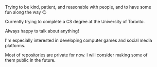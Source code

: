 Trying to be kind, patient, and reasonable with people, and to have some fun along the way 😉

Currently trying to complete a CS degree at the University of Toronto. 

Always happy to talk about anything!

I'm especially interested in developing computer games and social media platforms.

Most of repositories are private for now. I will consider making some of them public in the future.

<!--
**chriskorosu/chriskorosu** is a ✨ _special_ ✨ repository because its `README.md` (this file) appears on your GitHub profile.

Here are some ideas to get you started:

- 🔭 I’m currently working on ...
- 🌱 I’m currently learning ...
- 👯 I’m looking to collaborate on ...
- 🤔 I’m looking for help with ...
- 💬 Ask me about ...
- 📫 How to reach me: ...
- 😄 Pronouns: ...
- ⚡ Fun fact: ...
-->
